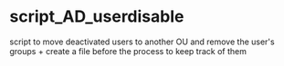 # script_AD_userdisable
script to move deactivated users to another OU and remove the user's groups + create a file before the process to keep track of them
